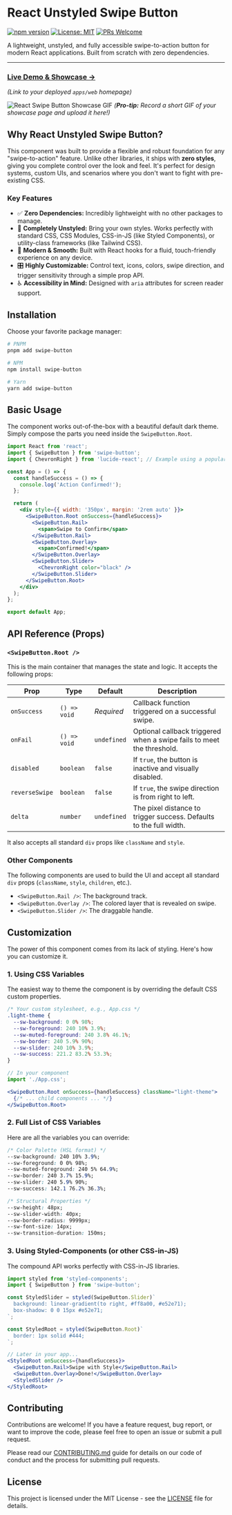 # React Unstyled Swipe Button

[![npm version](https://img.shields.io/npm/v/swipe-button.svg)](https://www.npmjs.com/package/swipe-button)
[![License: MIT](https://img.shields.io/badge/License-MIT-yellow.svg)](LICENCE)
[![PRs Welcome](https://img.shields.io/badge/PRs-welcome-brightgreen.svg)](CONTRIBUTING.md)

A lightweight, unstyled, and fully accessible swipe-to-action button for modern React applications. Built from scratch with zero dependencies.

---

### [**Live Demo & Showcase →**](https://your-homepage-url.com)

*(Link to your deployed `apps/web` homepage)*

![React Swipe Button Showcase GIF](https://your-link-to-a-demo-gif.com/demo.gif)
*(**Pro-tip:** Record a short GIF of your showcase page and upload it here!)*

## Why React Unstyled Swipe Button?

This component was built to provide a flexible and robust foundation for any "swipe-to-action" feature. Unlike other libraries, it ships with **zero styles**, giving you complete control over the look and feel. It's perfect for design systems, custom UIs, and scenarios where you don't want to fight with pre-existing CSS.

### Key Features

*   ✅ **Zero Dependencies:** Incredibly lightweight with no other packages to manage.
*   🎨 **Completely Unstyled:** Bring your own styles. Works perfectly with standard CSS, CSS Modules, CSS-in-JS (like Styled Components), or utility-class frameworks (like Tailwind CSS).
*   📱 **Modern & Smooth:** Built with React hooks for a fluid, touch-friendly experience on any device.
*   🎛️ **Highly Customizable:** Control text, icons, colors, swipe direction, and trigger sensitivity through a simple prop API.
*   ♿️ **Accessibility in Mind:** Designed with `aria` attributes for screen reader support.

## Installation

Choose your favorite package manager:

```bash
# PNPM
pnpm add swipe-button

# NPM
npm install swipe-button

# Yarn
yarn add swipe-button
```

## Basic Usage

The component works out-of-the-box with a beautiful default dark theme. Simply compose the parts you need inside the `SwipeButton.Root`.

```jsx
import React from 'react';
import { SwipeButton } from 'swipe-button';
import { ChevronRight } from 'lucide-react'; // Example using a popular icon library

const App = () => {
  const handleSuccess = () => {
    console.log('Action Confirmed!');
  };

  return (
    <div style={{ width: '350px', margin: '2rem auto' }}>
      <SwipeButton.Root onSuccess={handleSuccess}>
        <SwipeButton.Rail>
          <span>Swipe to Confirm</span>
        </SwipeButton.Rail>
        <SwipeButton.Overlay>
          <span>Confirmed!</span>
        </SwipeButton.Overlay>
        <SwipeButton.Slider>
          <ChevronRight color="black" />
        </SwipeButton.Slider>
      </SwipeButton.Root>
    </div>
  );
};

export default App;
```

## API Reference (Props)

### `<SwipeButton.Root />`

This is the main container that manages the state and logic. It accepts the following props:

| Prop           | Type         | Default    | Description                                                            |
| -------------- | ------------ | ---------- | ---------------------------------------------------------------------- |
| `onSuccess`    | `() => void` | _Required_ | Callback function triggered on a successful swipe.                     |
| `onFail`       | `() => void` | `undefined`| Optional callback triggered when a swipe fails to meet the threshold.  |
| `disabled`     | `boolean`    | `false`    | If `true`, the button is inactive and visually disabled.               |
| `reverseSwipe` | `boolean`    | `false`    | If `true`, the swipe direction is from right to left.                  |
| `delta`        | `number`     | `undefined`| The pixel distance to trigger success. Defaults to the full width.       |

It also accepts all standard `div` props like `className` and `style`.

### Other Components

The following components are used to build the UI and accept all standard `div` props (`className`, `style`, `children`, etc.).

*   `<SwipeButton.Rail />`: The background track.
*   `<SwipeButton.Overlay />`: The colored layer that is revealed on swipe.
*   `<SwipeButton.Slider />`: The draggable handle.

## Customization

The power of this component comes from its lack of styling. Here's how you can customize it.

### 1. Using CSS Variables

The easiest way to theme the component is by overriding the default CSS custom properties.

```css
/* Your custom stylesheet, e.g., App.css */
.light-theme {
  --sw-background: 0 0% 98%;
  --sw-foreground: 240 10% 3.9%;
  --sw-muted-foreground: 240 3.8% 46.1%;
  --sw-border: 240 5.9% 90%;
  --sw-slider: 240 10% 3.9%;
  --sw-success: 221.2 83.2% 53.3%;
}
```

```jsx
// In your component
import './App.css';

<SwipeButton.Root onSuccess={handleSuccess} className="light-theme">
  {/* ... child components ... */}
</SwipeButton.Root>
```

### 2. Full List of CSS Variables

Here are all the variables you can override:

```css
/* Color Palette (HSL format) */
--sw-background: 240 10% 3.9%;
--sw-foreground: 0 0% 98%;
--sw-muted-foreground: 240 5% 64.9%;
--sw-border: 240 3.7% 15.9%;
--sw-slider: 240 5.9% 90%;
--sw-success: 142.1 76.2% 36.3%;

/* Structural Properties */
--sw-height: 48px;
--sw-slider-width: 40px;
--sw-border-radius: 9999px;
--sw-font-size: 14px;
--sw-transition-duration: 150ms;
```

### 3. Using Styled-Components (or other CSS-in-JS)

The compound API works perfectly with CSS-in-JS libraries.

```jsx
import styled from 'styled-components';
import { SwipeButton } from 'swipe-button';

const StyledSlider = styled(SwipeButton.Slider)`
  background: linear-gradient(to right, #ff8a00, #e52e71);
  box-shadow: 0 0 15px #e52e71;
`;

const StyledRoot = styled(SwipeButton.Root)`
  border: 1px solid #444;
`;

// Later in your app...
<StyledRoot onSuccess={handleSuccess}>
  <SwipeButton.Rail>Swipe with Style</SwipeButton.Rail>
  <SwipeButton.Overlay>Done!</SwipeButton.Overlay>
  <StyledSlider />
</StyledRoot>
```

## Contributing

Contributions are welcome! If you have a feature request, bug report, or want to improve the code, please feel free to open an issue or submit a pull request.

Please read our [CONTRIBUTING.md](CONTRIBUTING.md) guide for details on our code of conduct and the process for submitting pull requests.

## License

This project is licensed under the MIT License - see the [LICENSE](LICENSE) file for details.